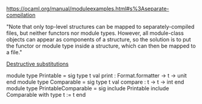 https://ocaml.org/manual/moduleexamples.html#s%3Aseparate-compilation

"Note that only top-level structures can be mapped to
separately-compiled files, but neither functors nor module types.
However, all module-class objects can appear as components of a
structure, so the solution is to put the functor or module type inside
a structure, which can then be mapped to a file."



[Destructive substitutions](https://ocaml.org/manual/signaturesubstitution.html#ss%3Adestructive-substitution)

module type Printable = sig
  type t
  val print : Format.formatter -> t -> unit
end
module type Comparable = sig
  type t
  val compare : t -> t -> int
end
module type PrintableComparable = sig
  include Printable
  include Comparable with type t := t
end
